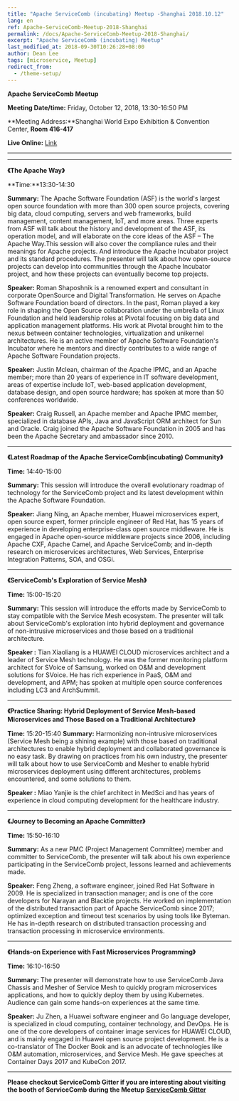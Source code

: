 ```yaml
---
title: "Apache ServiceComb (incubating) Meetup -Shanghai 2018.10.12"
lang: en
ref: Apache-ServiceComb-Meetup-2018-Shanghai
permalink: /docs/Apache-ServiceComb-Meetup-2018-Shanghai/
excerpt: "Apache ServiceComb (incubating) Meetup"
last_modified_at: 2018-09-30T10:26:28+08:00
author: Dean Lee
tags: [microservice, Meetup]
redirect_from:
  - /theme-setup/
---
```

**Apache ServiceComb Meetup**  

**Meeting Date/time:** Friday, October 12, 2018, 13:30-16:50 PM

**Meeting Address:**Shanghai World Expo Exhibition & Convention Center, **Room 416-417**  

**Live Online:** [Link](http://www.itdks.com/eventlist/detail/2709)

****    

---
**《The Apache Way》**    

**Time:**13:30-14:30      

**Summary:** The Apache Software Foundation (ASF) is the world's largest open source foundation with more than 300 open source projects, covering big data, cloud computing, servers and web frameworks, build management, content management, IoT, and more areas. Three experts from ASF will talk about the history and development of the ASF, its operation model, and will elaborate on the core ideas of the ASF – The Apache Way.This session will also cover the compliance rules and their meanings for Apache projects. And introduce the Apache Incubator project and its standard procedures. The presenter will talk about how open-source projects can develop into communities through the Apache Incubator project, and how these projects can eventually become top projects.

**Speaker:** Roman Shaposhnik is a renowned expert and consultant in corporate OpenSource and Digital Transformation. He serves on Apache Software Foundation board of directors. In the past, Roman played a key role in shaping the Open Source collaboration under the umbrella of Linux Foundation and held leadership roles at Pivotal focusing on big data and application management platforms. His work at Pivotal brought him to the nexus between container technologies, virtualization and unikernel architectures. He is an active member of Apache Software Foundation's Incubator where he mentors and directly contributes to a wide range of Apache Software Foundation projects.

**Speaker:** Justin Mclean, chairman of the Apache IPMC, and an Apache member; more than 20 years of experience in IT software development, areas of expertise include IoT, web-based application development, database design, and open source hardware; has spoken at more than 50 conferences worldwide.

**Speaker:** Craig Russell, an Apache member and Apache IPMC member, specialized in database APIs, Java and JavaScript ORM architect for Sun and Oracle. Craig joined the Apache Software Foundation in 2005 and has been the Apache Secretary and ambassador since 2010.

---
**《Latest Roadmap of the Apache ServiceComb(incubating) Community》**     

**Time:** 14:40-15:00

**Summary:** This session will introduce the overall evolutionary roadmap of technology for the ServiceComb project and its latest development within the Apache Software Foundation.    

**Speaker:** Jiang Ning, an Apache member, Huawei microservices expert, open source expert, former principle engineer of Red Hat, has 15 years of experience in developing enterprise-class open source middleware. He is engaged in Apache open-source middleware projects since 2006, including Apache CXF, Apache Camel, and Apache ServiceComb; and in-depth research on microservices architectures, Web Services, Enterprise Integration Patterns, SOA, and OSGi.     

---        
**《ServiceComb's Exploration of Service Mesh》**     

**Time:** 15:00-15:20

**Summary:** This session will introduce the efforts made by ServiceComb to stay compatible with the Service Mesh ecosystem. The presenter will talk about ServiceComb's exploration into hybrid deployment and governance of non-intrusive microservices and those based on a traditional architecture.

**Speaker :** Tian Xiaoliang is a HUAWEI CLOUD microservices architect and a leader of Service Mesh technology. He was the former monitoring platform architect for SVoice of Samsung, worked on O&M and development solutions for SVoice. He has rich experience in PaaS, O&M and development, and APM; has spoken at multiple open source conferences including LC3 and ArchSummit.     

---
**《Practice Sharing: Hybrid Deployment of Service Mesh-based Microservices and Those Based on a Traditional Architecture》**

**Time:** 15:20-15:40
**Summary:** Harmonizing non-intrusive microservices (Service Mesh being a shining example) with those based on traditional architectures to enable hybrid deployment and collaborated governance is no easy task. By drawing on practices from his own industry, the presenter will talk about how to use ServiceComb and Mesher to enable hybrid microservices deployment using different architectures, problems encountered, and some solutions to them.

**Speaker :** Miao Yanjie is the chief architect in MedSci and has years of experience in cloud computing development for the healthcare industry.

---
**《Journey to Becoming an Apache Committer》**

**Time:** 15:50-16:10

**Summary:** As a new PMC (Project Management Committee) member and committer to ServiceComb, the presenter will talk about his own experience participating in the ServiceComb project, lessons learned and achievements made.

**Speaker:** Feng Zheng, a software engineer, joined Red Hat Software in 2009. He is specialized in transaction manager; and is one of the core developers for Narayan and Blacktie projects. He worked on implementation of the distributed transaction part of Apache ServiceComb since 2017; optimized exception and timeout test scenarios by using tools like Byteman. He has in-depth research on distributed transaction processing and transaction processing in microservice environments.

---
**《Hands-on Experience with Fast Microservices Programming》**

**Time:** 16:10-16:50

**Summary:** The presenter will demonstrate how to use ServiceComb Java Chassis and Mesher of Service Mesh to quickly program microservices applications, and how to quickly deploy them by using Kubernetes. Audience can gain some hands-on experiences at the same time.

**Speaker:** Ju Zhen, a Huawei software engineer and Go language developer, is specialized in cloud computing, container technology, and DevOps. He is one of the core developers of container image services for HUAWEI CLOUD, and is mainly engaged in Huawei open source project development. He is a co-translator of The Docker Book and is an advocate of technologies like O&M automation, microservices, and Service Mesh. He gave speeches at Container Days 2017 and KubeCon 2017.

---
**Please checkout ServiceComb Gitter if you are interesting about visiting the booth of ServiceComb during the Meetup**
**[ServiceComb Gitter](https://gitter.im/ServiceCombUsers/Lobby)**
